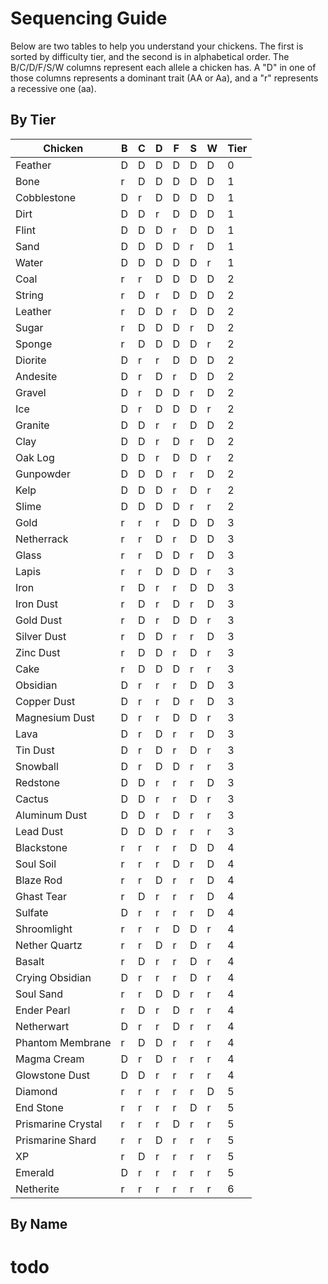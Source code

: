 # Sequencing Guide

Below are two tables to help you understand your chickens. The first is sorted
by difficulty tier, and the second is in alphabetical order. The B/C/D/F/S/W
columns represent each allele a chicken has. A "D" in one of those columns
represents a dominant trait (AA or Aa), and a "r" represents a recessive one
(aa).

## By Tier

Chicken | B | C | D | F | S | W | Tier
-- | -- | -- | -- | -- | -- | -- | --
Feather | D | D | D | D | D | D | 0
Bone | r | D | D | D | D | D | 1
Cobblestone | D | r | D | D | D | D | 1
Dirt | D | D | r | D | D | D | 1
Flint | D | D | D | r | D | D | 1
Sand | D | D | D | D | r | D | 1
Water | D | D | D | D | D | r | 1
Coal | r | r | D | D | D | D | 2
String | r | D | r | D | D | D | 2
Leather | r | D | D | r | D | D | 2
Sugar | r | D | D | D | r | D | 2
Sponge | r | D | D | D | D | r | 2
Diorite | D | r | r | D | D | D | 2
Andesite | D | r | D | r | D | D | 2
Gravel | D | r | D | D | r | D | 2
Ice | D | r | D | D | D | r | 2
Granite | D | D | r | r | D | D | 2
Clay | D | D | r | D | r | D | 2
Oak Log | D | D | r | D | D | r | 2
Gunpowder | D | D | D | r | r | D | 2
Kelp | D | D | D | r | D | r | 2
Slime | D | D | D | D | r | r | 2
Gold | r | r | r | D | D | D | 3
Netherrack | r | r | D | r | D | D | 3
Glass | r | r | D | D | r | D | 3
Lapis | r | r | D | D | D | r | 3
Iron | r | D | r | r | D | D | 3
Iron Dust | r | D | r | D | r | D | 3
Gold Dust | r | D | r | D | D | r | 3
Silver Dust | r | D | D | r | r | D | 3
Zinc Dust | r | D | D | r | D | r | 3
Cake | r | D | D | D | r | r | 3
Obsidian | D | r | r | r | D | D | 3
Copper Dust | D | r | r | D | r | D | 3
Magnesium Dust | D | r | r | D | D | r | 3
Lava | D | r | D | r | r | D | 3
Tin Dust | D | r | D | r | D | r | 3
Snowball | D | r | D | D | r | r | 3
Redstone | D | D | r | r | r | D | 3
Cactus | D | D | r | r | D | r | 3
Aluminum Dust | D | D | r | D | r | r | 3
Lead Dust | D | D | D | r | r | r | 3
Blackstone | r | r | r | r | D | D | 4
Soul Soil | r | r | r | D | r | D | 4
Blaze Rod | r | r | D | r | r | D | 4
Ghast Tear | r | D | r | r | r | D | 4
Sulfate | D | r | r | r | r | D | 4
Shroomlight | r | r | r | D | D | r | 4
Nether Quartz | r | r | D | r | D | r | 4
Basalt | r | D | r | r | D | r | 4
Crying Obsidian | D | r | r | r | D | r | 4
Soul Sand | r | r | D | D | r | r | 4
Ender Pearl | r | D | r | D | r | r | 4
Netherwart | D | r | r | D | r | r | 4
Phantom Membrane | r | D | D | r | r | r | 4
Magma Cream | D | r | D | r | r | r | 4
Glowstone Dust | D | D | r | r | r | r | 4
Diamond | r | r | r | r | r | D | 5
End Stone | r | r | r | r | D | r | 5
Prismarine Crystal | r | r | r | D | r | r | 5
Prismarine Shard | r | r | D | r | r | r | 5
XP | r | D | r | r | r | r | 5
Emerald | D | r | r | r | r | r | 5
Netherite | r | r | r | r | r | r | 6

## By Name

# todo
